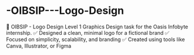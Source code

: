 # -OIBSIP---Logo-Design
🧩 OIBSIP - Logo Design Level 1 Graphics Design task for the Oasis Infobyte internship. ✅ Designed a clean, minimal logo for a fictional brand ✅ Focused on simplicity, scalability, and branding ✅ Created using tools like Canva, Illustrator, or Figma
